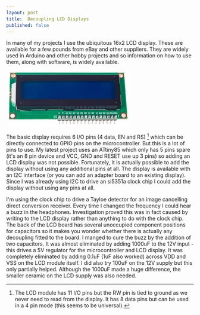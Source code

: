 ```yaml
---
layout: post
title:  Decoupling LCD Displays
published: false
---
```


In many of my projects I use the ubiquitous 16x2 LCD display. These are available for a few pounds from eBay and other suppliers. They are widely used in Arduino and other hobby
projects and so information on how to use them, along with software, is widely available.

![16x2 LCD display](/images/lcd1602.jpg)

The basic display requires 6 I/O pins (4 data, EN and RS) [^1] which can be directly connected to GPIO pins on the microcontroller. But this is a lot of pins to use. My latest
project uses an ATtiny85 which only has 5 pins spare (it's an 8 pin device and VCC, GND and RESET use up 3 pins) so adding an LCD display was not possible. Fortunately, it is
actually possible to add the display without using any additional pins at all. The display is available with an I2C interface (or you can add an adapter board to an existing
display). Since I was already using I2C to drive an si5351a clock chip I could add the display without using any pins at all.

I'm using the clock chip to drive a Tayloe detector for an image cancelling direct conversion receiver. Every time I changed the frequency I could hear a buzz in the headphones.
Investigation proved this was in fact caused by writing to the LCD display rather than anything to do with the clock chip. The back of the LCD board has several unoccupied
component positions for capacitors so it makes you wonder whether there is actually any decoupling fitted to the board. I manged to cure the buzz by the addition of two
capacitors. It was almost eliminated by adding 1000uF to the 12V input - this drives a 5V regulator for the microcontroller and LCD display. It was completely eliminated by
adding 0.1uF (1uF also worked) across VDD and VSS on the LCD module itself. I did also try 100uF on the 12V supply but this only partially helped. Although the 1000uF made a
huge difference, the smaller ceramic on the LCD supply was also needed.

[^1]: The LCD module has 11 I/O pins but the RW pin is tied to ground as we never need to read from the display. It has 8 data pins but can be used in a 4 pin mode (this seems to
be universal).
